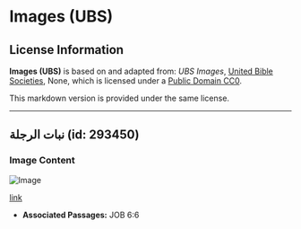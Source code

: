 # Images (UBS)

## License Information

**Images (UBS)** is based on and adapted from: _UBS Images_, [United Bible Societies](https://unitedbiblesocieties.org/), None, which is licensed under a [Public Domain CC0](https://creativecommons.org/public-domain/cc0/).

This markdown version is provided under the same license.



--------------------------------

## نبات الرجلة (id: 293450)

### Image Content

![Image](https://cdn.aquifer.bible/aquifer-content/resources/Media/WEB-0736_purslane_plant.jpg)

[link](https://cdn.aquifer.bible/aquifer-content/resources/Media/WEB-0736_purslane_plant.jpg)

* **Associated Passages:** JOB 6:6

